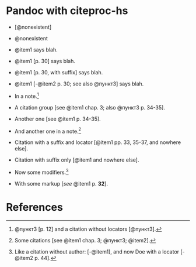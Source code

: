 Pandoc with citeproc-hs
=======================

- [@nonexistent]

- @nonexistent

- @item1 says blah.

- @item1 [p. 30] says blah.

- @item1 [p. 30, with suffix] says blah.

- @item1 [-@item2 p. 30; see also @пункт3] says blah.

- In a note.[^1]

- A citation group [see @item1 chap. 3; also @пункт3 p. 34-35].

- Another one [see @item1 p. 34-35].

- And another one in a note.[^2]

- Citation with a suffix and locator [@item1 pp. 33, 35-37, and nowhere else].

- Citation with suffix only [@item1 and nowhere else].

- Now some modifiers.[^3]

- With some markup [*see* @item1 p. **32**].

References
==========

[^1]: @пункт3 [p. 12] and a citation without locators [@пункт3].

[^2]: Some citations [see @item1 chap. 3; @пункт3; @item2].

[^3]: Like a citation without author: [-@item1], and now Doe with a locator [-@item2 p. 44].
